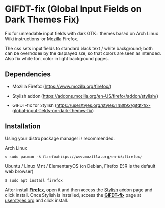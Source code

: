 # GIFDT-fix (Global Input Fields on Dark Themes Fix)
Fix for unreadable input fields with dark GTK+ themes based on Arch Linux Wiki instructions for Mozilla Firefox.

The css sets input fields to standard black text / white background; both can be overridden by the displayed site, so that colors are seen as intended.
Also fix white font color in light background pages.

## Dependencies

- Mozilla Firefox (https://www.mozilla.org/firefox/)

- Stylish addon (https://addons.mozilla.org/en-US/firefox/addon/stylish/)

- GIFDT-fix for Stylish (https://userstyles.org/styles/148092/gifdt-fix-global-input-fields-on-dark-themes-fix)

## Installation

Using your distro package manager is recommended.

Arch Linux
```
$ sudo pacman -S firefoxhttps://www.mozilla.org/en-US/firefox/
```

Ubuntu / Linux Mint / ElementaryOS (on Debian, Firefox ESR is the default web browser)
```
$ sudo apt install firefox
```

After install **[Firefox](https://www.mozilla.org/firefox/)**, open it and then access the [Stylish](https://addons.mozilla.org/en-US/firefox/addon/stylish/) addon page and click install.
Once Stylish is installed, access the **[GIFDT-fix](https://userstyles.org/styles/148092/gifdt-fix-global-input-fields-on-dark-themes-fix)** page at [userstyles.org](https://userstyles.org/) and click install.
